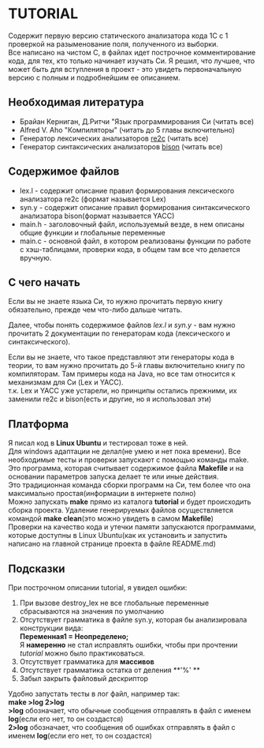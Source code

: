 # TUTORIAL
Содержит первую версию статического анализатора кода 1С с 1 проверкой на разыменование поля, полученного из выборки.  
Все написано на чистом C, в файлах идет построчное комментирование кода, для тех, кто только начинает изучать Си.
Я решил, что лучшее, что может быть для вступления в проект - это увидеть первоначальную версию с полным и подробнейшим ее описанием.
## Необходимая литература
* Брайан Керниган, Д.Ритчи "Язык программирования Си (читать все)  
* Alfred V. Aho "Компиляторы" (читать до 5 главы включительно)  
* Генератор лексических анализаторов [re2c](https://re2c.org/manual/manual_c.html) (читать все)  
* Генератор синтаксических анализаторов [bison](https://www.gnu.org/software/bison/manual/bison.html) (читать все)  
## Содержимое файлов
- lex.l - содержит описание правил формирования лексического анализатора re2c (формат называется Lex)  
- syn.y - содержит описание правил формирования синтаксического анализатора bison(формат называется YACC)  
- main.h - заголовочный файл, используемый везде, в нем описаны общие функции и глобальные переменные  
- main.c - основной файл, в котором реализованы функции по работе с хэш-таблицами, проверки кода,
в общем там все что делается вручную.  
## С чего начать
Если вы не знаете языка Си, то нужно прочитать первую книгу обязательно, прежде чем что-либо дальше читать.

Далее, чтобы понять содержимое файлов *lex.l* и *syn.y* - вам нужно прочитать 2 документации по генераторам кода (лексического и синтаксического).

Если вы не знаете, что такое представляют эти генераторы кода в теории, то вам нужно прочитать до 5-й главы включительно книгу по компиляторам. Там примеры кода на Java, но все там относится к механизмам для Си (Lex и YACC).  
т.к. Lex и YACC уже устарели, но принципы остались прежними, их заменили re2c и bison(есть и другие, но я использовал эти)
## Платформа
Я писал код в **Linux Ubuntu** и тестировал тоже в ней.  
Для windows адаптации не делал(не умею и нет пока времени).
Все необходимые тесты и проверки запускают с помощью команды make.  
Это программа, которая считывает содержимое файла **Makefile** и на основании параметров запуска делает те или иные действия.  
Это традиционная команда сборки программ на Си, тем более что она максимально простая(информации в интернете полно)  
Можно запускать **make** прямо из каталога **tutorial** и будет происходить сборка проекта.
Удаление генерируемых файлов осуществляется командой **make clean**(это можно увидеть в самом **Makefile**)  
Проверки на качество кода и утечки памяти запускаются программами, которые доступны в Linux Ubuntu(как их установить и запустить написано на главной странице проекта в файле README.md)  
## Подсказки
При построчном описании tutorial, я увидел ошибки:  
1. При вызове destroy_lex не все глобальные переменные сбрасываются на значения по умолчанию  
2. Отсутствует грамматика в файле syn.y, которая бы анализировала конструкции вида:  
**Переменная1 = Неопределено;**  
Я **намеренно** не стал исправлять ошибки, чтобы при прочтении *tutorial* можно было практиковаться.
3. Отсутствует грамматика для **массивов**
4. Отсутствует грамматика остатка от деления **'%'     **
5. Забыл закрыть файловый дескриптор

Удобно запустать тесты в лог файл, например так:  
**make >log 2>log**  
**>log** обозначает, что обычные сообщения отправлять в файл с именем **log**(если его нет, то он создастся)  
**2>log** обозначает, что сообщения об ошибках отправлять в файл с именем **log**(если его нет, то он создастся)  


